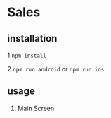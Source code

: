 # Sales

## installation

1.`npm install`

2.`npm run android` or `npm run ios`

## usage

1. Main Screen
